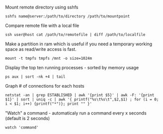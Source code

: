 
Mount remote directory using sshfs

```
sshfs name@server:/path/to/directory /path/to/mountpoint
```

Compare remote file with a local file

```
ssh user@host cat /path/to/remotefile | diff /path/to/localfile
````

Make a partition in ram which is useful if you need a temporary working space as read/write access is fast.

```
mount -t tmpfs tmpfs /mnt -o size=1024m
```

Display the top ten running processes - sorted by memory usage

```
ps aux | sort -nk +4 | tail
```

Graph # of connections for each hosts

```
netstat -an | grep ESTABLISHED | awk '{print $5}' | awk -F: '{print $1}' | sort | uniq -c | awk '{ printf("%s\t%s\t",$2,$1) ; for (i = 0; i < $1; i++) {printf("*")}; print "" }'
```

"Watch" a command - automaticaly run a command every x seconds (default is 2 seconds)

```
watch 'command'
```